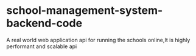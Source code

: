 # school-management-system-backend-code
A real world web application api for running the schools online,It is highly performant and scalable api
